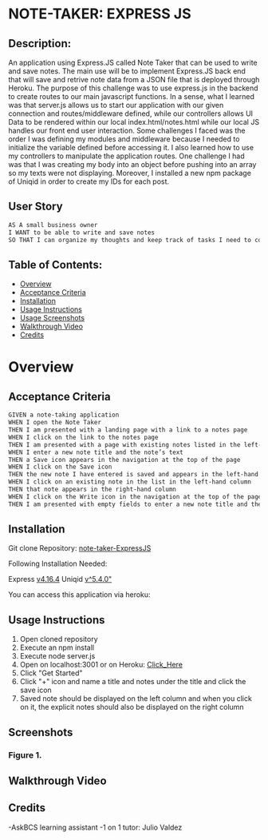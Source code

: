 # NOTE-TAKER: EXPRESS JS
  
## Description:

An application using Express.JS called Note Taker that can be used to write and save notes. The main use will be to implement Express.JS back end that will save and retrive note data from a JSON file that is deployed through Heroku. The purpose of this challenge was to use express.js in the backend to create routes to our main javascript functions. In a sense, what I learned was that server.js allows us to start our application with our given connection and routes/middleware defined, while our controllers allows UI Data to be rendered within our local index.html/notes.html while our local JS handles our front end user interaction. Some challenges I faced was the order I was defining my modules and middleware because I needed to initialize the variable defined before accessing it. I also learned how to use my controllers to manipulate the application routes. One challenge I had was that I was creating my body into an object before pushing into an array so my texts were not displaying. Moreover, I installed a new npm package of Uniqid in order to create my IDs for each post. 

## User Story
```md
AS A small business owner
I WANT to be able to write and save notes
SO THAT I can organize my thoughts and keep track of tasks I need to complete
```

## Table of Contents:
- [Overview](#Overview)
- [Acceptance Criteria](#acceptance-criteria)
- [Installation](#installation)
- [Usage Instructions](#usage-instructions) 
- [Usage Screenshots](#screenshots)
- [Walkthrough Video](#walkthrough-video)
- [Credits](#credits)  

# Overview

## Acceptance Criteria
```md
GIVEN a note-taking application
WHEN I open the Note Taker
THEN I am presented with a landing page with a link to a notes page
WHEN I click on the link to the notes page
THEN I am presented with a page with existing notes listed in the left-hand column, plus empty fields to enter a new note title and the note’s text in the right-hand column
WHEN I enter a new note title and the note’s text
THEN a Save icon appears in the navigation at the top of the page
WHEN I click on the Save icon
THEN the new note I have entered is saved and appears in the left-hand column with the other existing notes
WHEN I click on an existing note in the list in the left-hand column
THEN that note appears in the right-hand column
WHEN I click on the Write icon in the navigation at the top of the page
THEN I am presented with empty fields to enter a new note title and the note’s text in the right-hand column
```

## Installation
Git clone Repository: [note-taker-ExpressJS](https://github.com/RyanSKang/note-taker-ExpressJS) 

Following Installation Needed:

Express [v4.16.4](https://www.npmjs.com/package/express/v/4.16.4)
Uniqid [v^5.4.0"](https://www.npmjs.com/package/uniqid)  
  
You can access this application via heroku: 

## Usage Instructions
1. Open cloned repository  
2. Execute an npm install  
3. Execute node server.js  
4. Open on localhost:3001 or on Heroku: [Click_Here]()
5. Click "Get Started"  
6. Click "+" icon and name a title and notes under the title and click the save icon
7. Saved note should be displayed on the left column and when you click on it, the explicit notes should also be displayed on the right column

## Screenshots
### Figure 1. 

## Walkthrough Video


## Credits
-AskBCS learning assistant 
-1 on 1 tutor: Julio Valdez



